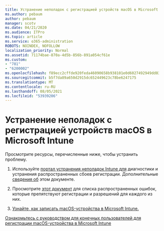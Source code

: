 ```yaml
---
title: Устранение неполадок с регистрацией устройств macOS в Microsoft Intune
ms.author: pebaum
author: pebaum
manager: scotv
ms.date: 04/21/2020
ms.audience: ITPro
ms.topic: article
ms.service: o365-administration
ROBOTS: NOINDEX, NOFOLLOW
localization_priority: Normal
ms.assetid: 71174bae-870a-4d5b-856b-891a054cf61e
ms.custom:
- "781"
- "6200002"
ms.openlocfilehash: f89ecc2cffde920feda46090658b938101e0d6027492949dd03612c2b0811555
ms.sourcegitcommit: b5f7da89a650d2915dc652449623c78be6247175
ms.translationtype: MT
ms.contentlocale: ru-RU
ms.lasthandoff: 08/05/2021
ms.locfileid: "53939206"
---
```

# <a name="troubleshoot-issues-with-enrolling-macos-devices-in-microsoft-intune"></a>Устранение неполадок с регистрацией устройств macOS в Microsoft Intune

Просмотрите ресурсы, перечисленные ниже, чтобы устранить проблему.
  
1. Используйте [портал устранения неполадок Intune для](https://devicemanagement.microsoft.com/#blade/Microsoft_Intune_DeviceSettings/TroubleshootBlade) диагностики и устранения распространенных сбоев регистрации. Дополнительные [сведения об](https://docs.microsoft.com/intune/help-desk-operators) этом документе.

2. Просмотрите [этот документ](https://docs.microsoft.com/troubleshoot/mem/intune/troubleshoot-device-enrollment-in-intune) для списка распространенных ошибок, которые препятствуют регистрации и разрешений для каждого из них.

3. [Узнайте, как записать macOS-устройства в Microsoft Intune.](https://docs.microsoft.com/intune/macos-enroll)

[Ознакомьтесь с руководством для конечных пользователей для регистрации macOS-устройства в Microsoft Intune](https://docs.microsoft.com/intune-user-help/enroll-your-device-in-intune-macos-cp)
  
